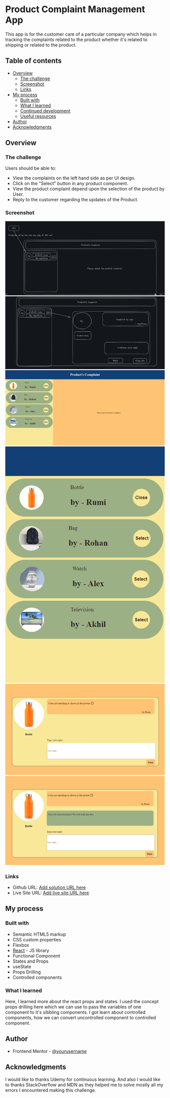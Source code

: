 # Product Complaint Management App

This app is for the customer care of a particular company which helps in tracking the complaints related to the product whether it's related to shipping or related to the product.

## Table of contents

- [Overview](#overview)
  - [The challenge](#the-challenge)
  - [Screenshot](#screenshot)
  - [Links](#links)
- [My process](#my-process)
  - [Built with](#built-with)
  - [What I learned](#what-i-learned)
  - [Continued development](#continued-development)
  - [Useful resources](#useful-resources)
- [Author](#author)
- [Acknowledgments](#acknowledgments)

## Overview

### The challenge

Users should be able to:

- View the complaints on the left hand side as per UI design.
- Click on the "Select" button in any product component.
- View the product complaint depend upon the selection of the product by User.
- Reply to the customer regarding the updates of the Product.

### Screenshot

![UI Design of Home page](./public/UI%20design%201.PNG)
![UI Design of Complaint component](./public/UI%20design%202.PNG)
![Screenshot of Home page](./public/Home%20page.PNG)
![Screenshot of Product Listing](./public/Complaint%20List.PNG)
![Screenshot of Complaint Box](./public/Complaint%20Box.PNG)
![Screenshot of Customer Care reply](./public/Reply%20by%20Customer%20Care.PNG)

### Links

- Github URL: [Add solution URL here]()
- Live Site URL: [Add live site URL here]()

## My process

### Built with

- Semantic HTML5 markup
- CSS custom properties
- Flexbox
- [React](https://reactjs.org/) - JS library
- Functional Component
- States and Props
- useState
- Props Drilling
- Controlled components

### What I learned

Here, I learned more about the react props and states. I used the concept props drilling here which we can use to pass the variables of one component to it's sibbling components. I got learn about controlled components, how we can convert uncontrolled component to controlled component.

## Author

- Frontend Mentor - [@yourusername](https://www.frontendmentor.io/profile/yourusername)

## Acknowledgments

I would like to thanks Udemy for continuous learning. And also I would like to thanks StackOverflow and MDN as they helped me to solve mostly all my errors I encountered making this challenge.
